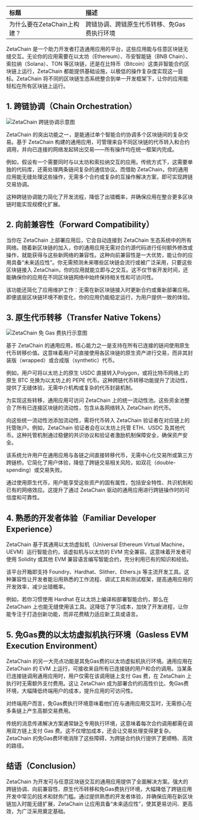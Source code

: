 |标题|描述|
|:-|:-|
|为什么要在ZetaChain上构建？|跨链协调、跨链原生代币转移、免Gas费执行环境|

ZetaChain 是一个助力开发者打造通用应用的平台，这些应用能与任意区块链无缝交互。无论你的应用需要在以太坊（Ethereum）、币安智能链（BNB Chain）、索拉纳（Solana）、TON 等区块链，还是在比特币（Bitcoin）这类非智能合约区块链上运行，ZetaChain 都能提供基础设施，以极低的操作复杂度实现这一目标。ZetaChain 将不同的区块链生态系统整合到单一开发框架下，让你的应用能轻松在所有区块链上运行。


## 1. 跨链协调（Chain Orchestration）

![ZetaChain 跨链协调示意图](https://www.zetachain.com/_next/image?url=%2F_next%2Fstatic%2Fmedia%2Forchestration.838d6778.png&w=1920&q=75)

ZetaChain 的突出功能之一，是能通过单个智能合约协调多个区块链间的复杂交易。基于 ZetaChain 构建的通用应用，可管理来自不同区块链的代币转入和合约调用，并向已连接的网络发起转出交易——所有操作均在统一框架内完成。

例如，假设有一个需要同时与以太坊和索拉纳交互的应用。传统方式下，这需要单独的代码库，还需处理两条链间复杂的通信协议。而借助 ZetaChain，你的通用应用能无缝处理这些操作，无需多个合约或复杂的互操作解决方案，即可实现跨链交易协调。

这种跨链协调能力简化了开发流程，降低了出错概率，并确保应用在整合更多区块链时能实现规模化扩展。


## 2. 向前兼容性（Forward Compatibility）
当你在 ZetaChain 上部署应用后，它会自动连接到 ZetaChain 生态系统中的所有网络。随着新区块链的加入，你的通用应用无需对合约源代码进行任何额外修改或操作，就能获得与这些新网络的兼容性。这种向前兼容性是一大优势，能让你的应用具备“未来适应性”。你无需预测未来哪些区块链会流行或被广泛采用，只要这些区块链接入 ZetaChain，你的应用就能立即与之交互。这不仅节省开发时间，还能确保你的应用在不同区块链网络中始终保持相关性和可访问性。

该功能还简化了应用维护工作：无需在新区块链接入时更新合约或重新部署应用。即便底层区块链环境不断变化，你的应用仍能稳定运行，为用户提供一致的体验。


## 3. 原生代币转移（Transfer Native Tokens）

![ZetaChain 免 Gas 费执行示意图](https://www.zetachain.com/_next/image?url=%2F_next%2Fstatic%2Fmedia%2Fgasless.67c39999.png&w=1920&q=75)

基于 ZetaChain 的通用应用，核心能力之一是支持在所有已连接的链间使用原生代币转移价值。这意味着用户可直接使用各区块链的原生资产进行交易，而非其封装版（wrapped）或合成版（synthetic）代币。

例如，用户可将以太坊上的原生 USDC 直接转入Polygon，或将比特币网络上的原生 BTC 兑换为以太坊上的 PEPE 代币。这种跨链代币转移功能提升了流动性，提供了无缝体验，无需中介机构或复杂的代币封装机制。

为实现这些转移，通用应用可访问 ZetaChain 上的统一流动性池。这些资金池整合了所有已连接区块链的流动性，包含从各网络转入 ZetaChain 的代币。

向这些统一流动性池添加流动性，需将代币转入 ZetaChain 验证者在对应链上的托管账户。例如，ZetaChain 验证者会在以太坊上托管 ETH、USDC 及其他代币。这种托管机制通过稳健的共识协议和验证者激励机制保障安全，确保资产安全。

该系统允许用户在通用应用与各链之间直接转移代币，无需中心化交易所或第三方跨链桥。它简化了用户体验，降低了跨链交易相关风险，如双花（double-spending）或交易失败。

通过使用原生代币，用户能享受这些资产的固有属性，包括安全特性、共识机制和已有的网络效应。这提升了通过 ZetaChain 驱动的通用应用进行跨链操作时的可信度和可靠性。


## 4. 熟悉的开发者体验（Familiar Developer Experience）
ZetaChain 基于其通用以太坊虚拟机（Universal Ethereum Virtual Machine，UEVM）运行智能合约，该虚拟机与以太坊的 EVM 完全兼容。这意味着开发者可使用 Solidity 或其他 EVM 兼容语言编写智能合约，充分利用已有的知识和经验。

该平台开箱即支持 Foundry、Hardhat、Slither、Ethers.js 等主流开发工具。这种兼容性让开发者能沿用熟悉的工作流程、调试工具和测试框架，提高通用应用的开发效率，减少出错概率。

例如，若你习惯使用 Hardhat 在以太坊上编译和部署智能合约，那么在 ZetaChain 上也能无缝使用该工具。这降低了学习成本，加快了开发进程，让你能专注于打造创新功能，而非花费精力适应新工具或语言。


## 5. 免Gas费的以太坊虚拟机执行环境（Gasless EVM Execution Environment）
ZetaChain 的另一大亮点功能是其免Gas费的以太坊虚拟机执行环境。通用应用在 ZetaChain 的 EVM 上运行，可接收来自所有已连接链的用户和合约调用。当某条已连接链调用通用应用时，用户仅需在该调用链上支付 Gas 费，在 ZetaChain 上执行时无需额外支付费用。这让 ZetaChain 成为部署合约的高性价比、免Gas费环境，大幅降低终端用户的成本，提升应用的可访问性。

对终端用户而言，免Gas费执行环境意味着他们在与通用应用交互时，无需担心在多条链上产生高额交易费用。

传统的消息传递解决方案通常缺乏专用执行环境，这意味着每次合约调用都需在调用双方链上支付 Gas 费。这不仅增加成本，还会让交易处理变得更复杂。ZetaChain 的免Gas费环境消除了这些障碍，为跨链合约执行提供了更顺畅、高效的路径。


## 结语（Conclusion）
ZetaChain 为开发可与任意区块链交互的通用应用提供了全面解决方案。强大的跨链协调、向前兼容性、原生代币转移和免Gas费执行环境，大幅降低了跨链应用开发中常见的技术和财务门槛。通过提供熟悉的开发者体验，并确保应用在新区块链加入时能无缝扩展，ZetaChain 让应用具备“未来适应性”，使其更易访问、更高效，为广泛采用奠定基础。
